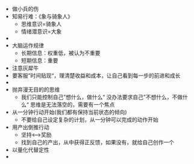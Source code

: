 - 做小兵的伤
- 知易行难：《象与骑象人》
	- 思维意识=骑象人
	- 情绪潜意识=大象
-
- 大脑运作规律
	- 长期信息：权重低，被认为不重要
	- 短期信息：重要
- 注意灰犀牛
- 要客服”时间贴现“，理清楚收益和成本，让自己看到每一步的前进和成长
-
- 抛弃漫无目的的思维
	- 我们只能控制自己”想什么，做什么“ 没办法要求自己”不想什么，不做什么“
	  思维是无法落空的，需要有一个焦点
- 从一分钟行动开始(我们都有保持当前状态的倾向)
	- 不要给自己设定复杂的计划，从一分钟可以完成的动作开始
- 用产出倒推行动
	- 坚持<-->奖励
	- 找到自己的产出，从中获得正反馈，如果没有，就给自己创作一个
- 以量化代替定性
-